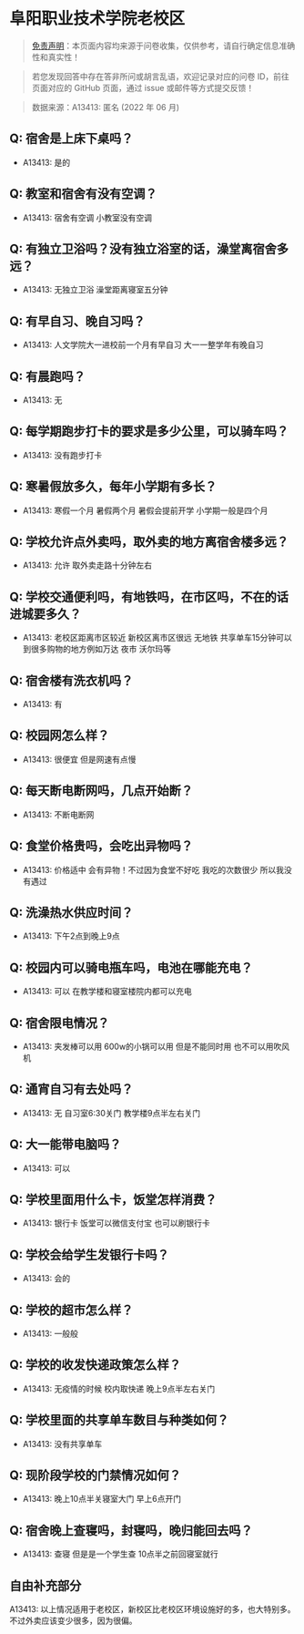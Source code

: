 # 阜阳职业技术学院老校区

> [免责声明](https://colleges.chat/#_3)：本页面内容均来源于问卷收集，仅供参考，请自行确定信息准确性和真实性！

> 若您发现回答中存在答非所问或胡言乱语，欢迎记录对应的问卷 ID，前往页面对应的 GitHub 页面，通过 issue 或邮件等方式提交反馈！

> 数据来源：A13413: 匿名 (2022 年 06 月)

## Q: 宿舍是上床下桌吗？

- A13413: 是的

## Q: 教室和宿舍有没有空调？

- A13413: 宿舍有空调 小教室没有空调

## Q: 有独立卫浴吗？没有独立浴室的话，澡堂离宿舍多远？

- A13413: 无独立卫浴 澡堂距离寝室五分钟

## Q: 有早自习、晚自习吗？

- A13413: 人文学院大一进校前一个月有早自习 大一一整学年有晚自习

## Q: 有晨跑吗？

- A13413: 无

## Q: 每学期跑步打卡的要求是多少公里，可以骑车吗？

- A13413: 没有跑步打卡

## Q: 寒暑假放多久，每年小学期有多长？

- A13413: 寒假一个月 暑假两个月 暑假会提前开学 小学期一般是四个月

## Q: 学校允许点外卖吗，取外卖的地方离宿舍楼多远？

- A13413: 允许 取外卖走路十分钟左右

## Q: 学校交通便利吗，有地铁吗，在市区吗，不在的话进城要多久？

- A13413: 老校区距离市区较近 新校区离市区很远 无地铁 共享单车15分钟可以到很多购物的地方例如万达 夜市 沃尔玛等

## Q: 宿舍楼有洗衣机吗？

- A13413: 有

## Q: 校园网怎么样？

- A13413: 很便宜 但是网速有点慢

## Q: 每天断电断网吗，几点开始断？

- A13413: 不断电断网

## Q: 食堂价格贵吗，会吃出异物吗？

- A13413: 价格适中 会有异物！不过因为食堂不好吃 我吃的次数很少 所以我没有遇过

## Q: 洗澡热水供应时间？

- A13413: 下午2点到晚上9点

## Q: 校园内可以骑电瓶车吗，电池在哪能充电？

- A13413: 可以 在教学楼和寝室楼院内都可以充电

## Q: 宿舍限电情况？

- A13413: 夹发棒可以用 600w的小锅可以用 但是不能同时用 也不可以用吹风机

## Q: 通宵自习有去处吗？

- A13413: 无 自习室6:30关门 教学楼9点半左右关门

## Q: 大一能带电脑吗？

- A13413: 可以

## Q: 学校里面用什么卡，饭堂怎样消费？

- A13413: 银行卡 饭堂可以微信支付宝 也可以刷银行卡

## Q: 学校会给学生发银行卡吗？

- A13413: 会的

## Q: 学校的超市怎么样？

- A13413: 一般般

## Q: 学校的收发快递政策怎么样？

- A13413: 无疫情的时候 校内取快递 晚上9点半左右关门

## Q: 学校里面的共享单车数目与种类如何？

- A13413: 没有共享单车

## Q: 现阶段学校的门禁情况如何？

- A13413: 晚上10点半关寝室大门 早上6点开门

## Q: 宿舍晚上查寝吗，封寝吗，晚归能回去吗？

- A13413: 查寝 但是是一个学生查 10点半之前回寝室就行

## 自由补充部分

A13413: 以上情况适用于老校区，新校区比老校区环境设施好的多，也大特别多。不过外卖应该变少很多，因为很偏。